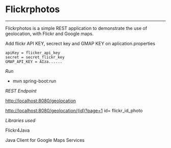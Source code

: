# Flickrphotos
----------------------

Flickrphotos is a simple REST application to demonstrate the use of geolocation, with Flickr and Google maps.

Add flickr API KEY, secrect key and GMAP KEY on aplication.properties

```properties
apiKey = flicker_api_key
secret = secret_flickr_key
GMAP_API_KEY = AIza...... 
```

*Run*

 -  mvn spring-boot:run


*REST Endpoint*

 [http://localhost:8080/geolocation](http://localhost:8080/geolocation)
 
 [http://localhost:8080/geolocation/{id}?page=1](http://localhost:8080/geolocation/{id}?page=1)  id= flickr_id_photo

 *Libraries used*
 
 Flickr4Java
 
 Java Client for Google Maps Services
